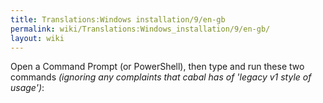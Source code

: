 ```yaml
---
title: Translations:Windows installation/9/en-gb
permalink: wiki/Translations:Windows_installation/9/en-gb/
layout: wiki
---
```


Open a Command Prompt (or PowerShell), then type and run these two
commands *(ignoring any complaints that cabal has of 'legacy v1 style of
usage')*:
